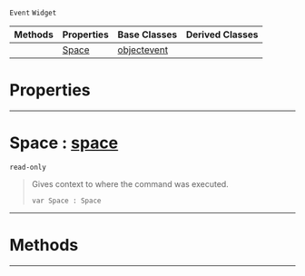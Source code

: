  `Event` `Widget`



|Methods|Properties|Base Classes|Derived Classes|
|---|---|---|---|
| |[ Space](https://github.com/zeroengineteam/ZeroDocs/blob/master/code_reference/class_reference/commandevent.markdown#space-zero-engine-docume)|[objectevent](https://github.com/zeroengineteam/ZeroDocs/blob/master/code_reference/class_reference/objectevent.markdown)| |


 #  Properties


---  
 #  Space : [space](https://github.com/zeroengineteam/ZeroDocs/blob/master/code_reference/class_reference/space.markdown)

 `read-only`

> Gives context to where the command was executed.
> ``` lang=cpp, name=Zilch
> var Space : Space


---  
 #  Methods


---  
 

 